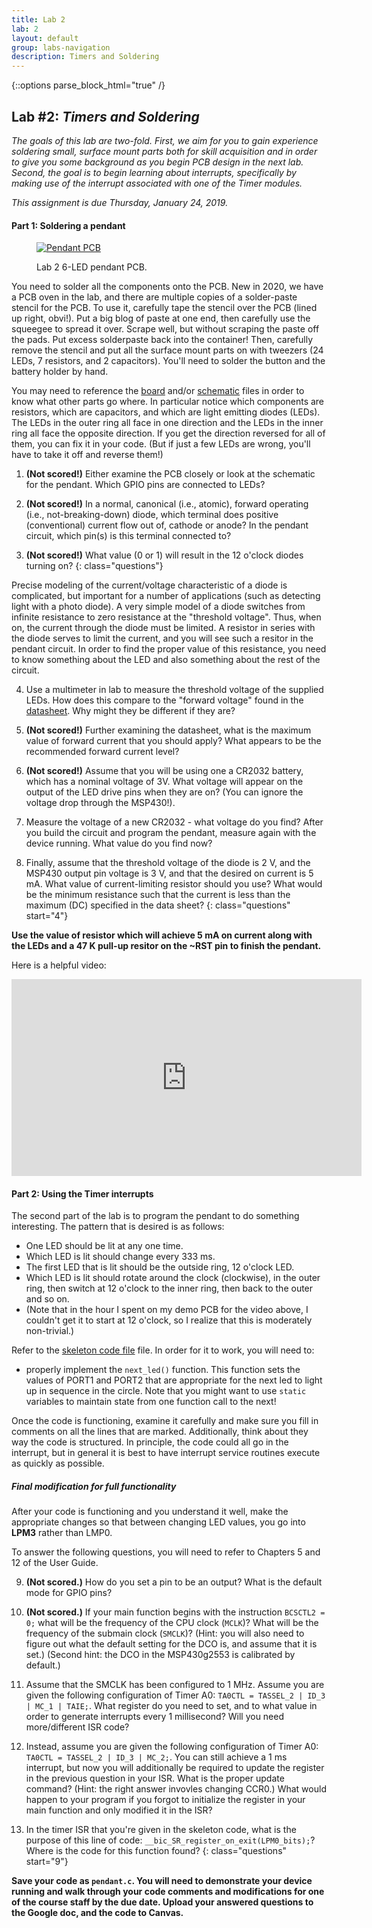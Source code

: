 ```yaml
---
title: Lab 2
lab: 2
layout: default
group: labs-navigation
description: Timers and Soldering
---
```


{::options parse_block_html="true" /}


## Lab #2: _Timers and Soldering_

_The goals of this lab are two-fold. First, we aim for you to gain experience soldering small,
surface mount parts both for skill acquisition and in order to give you some background as you
begin PCB design in the next lab. Second, the goal is to begin learning about interrupts,
specifically by making use of the interrupt associated with one of the Timer modules._

_This assignment is due Thursday, January 24, 2019._

#### Part 1: Soldering a pendant
<div class="row">
<div class="col-md-3 col-sm-6 col-xs-6">
<figure class="figure">
<a href="Pendant.gif"> <img src="Pendant.gif" class="figure-img img-fluid rounded" alt="Pendant PCB"></a>

<figcaption class="figure-caption"><p>Lab 2 6-LED pendant PCB.</p></figcaption>

</figure>
</div>
<div class="col-md-9 col-sm-12 col-xs-12">
You need to solder all the components onto the PCB. New in 2020, we have a PCB oven in the lab,
and there are multiple copies of a solder-paste stencil for the PCB. To use it, carefully tape
the stencil over the PCB (lined up right, obvi!). Put a big blog of paste at one end, then
carefully use the squeegee to spread it over. Scrape well, but without scraping the paste off
the pads. Put excess solderpaste back into the container! Then, carefully remove the stencil
and put all the surface mount parts on with tweezers (24 LEDs, 7 resistors, and 2 capacitors).
You'll need to solder the button and the battery holder by hand.

You may need to reference the
[board](https://github.com/ckemere/ELEC327/raw/master/Labs/Lab2/Pendant.brd)
and/or [schematic](https://github.com/ckemere/ELEC327/raw/master/Labs/Lab2/Pendant.sch)
files in order to know what other parts go where. In particular notice which
components are resistors, which are capacitors, and which are light emitting
diodes (LEDs). The LEDs in the outer ring all face in one direction and the LEDs in the inner
ring all face the opposite direction. If you get the direction reversed for all of them, you
can fix it in your code. (But if just a few LEDs are wrong, you'll have to take it off and
reverse them!)

1. **(Not scored!)** Either examine the PCB closely or look at the schematic for the pendant. Which GPIO pins
are connected to LEDs?

2. **(Not scored!)** In a normal, canonical (i.e., atomic), forward operating (i.e., not-breaking-down) diode,
which terminal does positive (conventional) current flow out of, cathode or anode? In the
pendant circuit, which pin(s) is this terminal connected to?

3. **(Not scored!)** What value (0 or 1) will result in the 12 o'clock diodes turning on?
{: class="questions"}

</div>
</div>

Precise modeling of the current/voltage characteristic of a diode is complicated, but
important for a number of applications (such as detecting light with a photo diode). A
very simple model of a diode switches from infinite resistance to zero resistance at the
"threshold voltage". Thus, when on, the current through the diode must be limited. A resistor
in series with the diode serves to limit the current, and you will see such a resitor in the
pendant circuit. In order to find the proper value of this resistance, you need to know
something about the LED and also something about the rest of the circuit.

4. Use a multimeter in lab to measure the threshold voltage of the supplied
LEDs.  How does this compare to the "forward voltage" found in the
[datasheet](http://www.digikey.com/product-detail/en/LTST-C150KRKT/160-1405-1-ND/386760). Why
might they be different if they are?

5. **(Not scored!)** Further examining the datasheet, what is the maximum value of forward current that you
should apply? What appears to be the recommended forward current level?

6. **(Not scored!)** Assume that you will be using one a CR2032 battery, which has a nominal voltage of 3V. What
voltage will appear on the output of the LED drive pins when they are on? (You can ignore the
voltage drop through the MSP430!).

7. Measure the voltage of a new CR2032 - what voltage do you find? After you build the circuit
and program the pendant, measure again with the device running. What value do you find
now?

8. Finally, assume that the threshold voltage of the diode is 2 V, and the MSP430 output pin
voltage is 3 V, and that the desired on current is 5 mA. What value of current-limiting
resistor should you use? What would be the minimum resistance such that the current is less
than the maximum (DC) specified in the data sheet?
{: class="questions" start="4"}

**Use the value of resistor which will achieve 5 mA on current along with the LEDs and a 47 K
pull-up resitor on the ~RST pin to finish the pendant.**

Here is a helpful video:

<iframe width="560" height="315" src="https://www.youtube.com/embed/7B_-qmJLfng"
frameborder="0" allowfullscreen></iframe>


#### Part 2: Using the Timer interrupts

The second part of the lab is to program the pendant to do something interesting. The pattern
that is desired is as follows:

  - One LED should be lit at any one time.
  - Which LED is lit should change every 333 ms.
  - The first LED that is lit should be the outside ring, 12 o'clock LED.
  - Which LED is lit should rotate around the clock (clockwise), in the outer ring, then switch
    at 12 o'clock to the inner ring, then back to the outer and so on. 
  - (Note that in the hour I spent on my demo PCB for the video above, I couldn't get it to
    start at 12 o'clock, so I realize that this is moderately non-trivial.)

Refer to the [skeleton code
file](https://github.com/ckemere/ELEC327/blob/master/Labs/Lab2/pendant.c) file. In order for it
to work, you will need to:
  - properly implement the `next_led()` function. This function sets the values of PORT1 and
    PORT2 that are appropriate for the next led to light up in sequence in the circle. Note
    that you might want to use `static` variables to maintain state from one function call to
    the next!

Once the code is functioning, examine it carefully and make sure you fill in comments on all
the lines that are marked. Additionally, think about they way the code is structured. In
principle, the code could all go in the interrupt, but in general it is best to have interrupt
service routines execute as quickly as possible.

##### Final modification for full functionality

After your code is functioning and you understand it well, make the appropriate changes so that
between changing LED values, you go into **LPM3** rather than LMP0.


To answer the following questions, you will need to refer to Chapters 5 and 12 of the User
Guide.

9. **(Not scored.)** How do you set a pin to be an output? What is the default mode for GPIO pins?

10. **(Not scored.)** If your main function begins with the instruction `BCSCTL2 = 0;` what will be the
frequency of the CPU clock (`MCLK`)? What will be the frequency of the submain clock (`SMCLK`)?
(Hint: you will also need to figure out what the default setting for the DCO is, and assume
that it is set.) (Second hint: the DCO in the MSP430g2553 is calibrated by default.)

11. Assume that the SMCLK has been configured to 1 MHz. Assume you are given the following
configuration of Timer A0: `TA0CTL = TASSEL_2 | ID_3 | MC_1 | TAIE;`. What register do you need
to set, and to what value in order to generate interrupts every 1 millisecond? Will you need
more/different ISR code?

12. Instead, assume you are given the following configuration of Timer A0: `TA0CTL = TASSEL_2
| ID_3 | MC_2;`. You can still achieve a 1 ms interrupt, but now you will additionally
be required to update the register in the previous question in your ISR. What is the proper
update command? (Hint: the right answer invovles changing CCR0.) What would happen to
your program if you forgot to initialize the register in your main function and only modified
it in the ISR? 

13. In the timer ISR that you're given in the skeleton code, what is the purpose of this line
of code: `__bic_SR_register_on_exit(LPM0_bits);`? Where is the code for this function found?
{: class="questions" start="9"}

**Save your code as `pendant.c`. You will need to demonstrate your device running and walk
through your code comments and modifications for one of the course staff by the due date.
Upload your answered questions to the Google doc, and the code to Canvas.**
